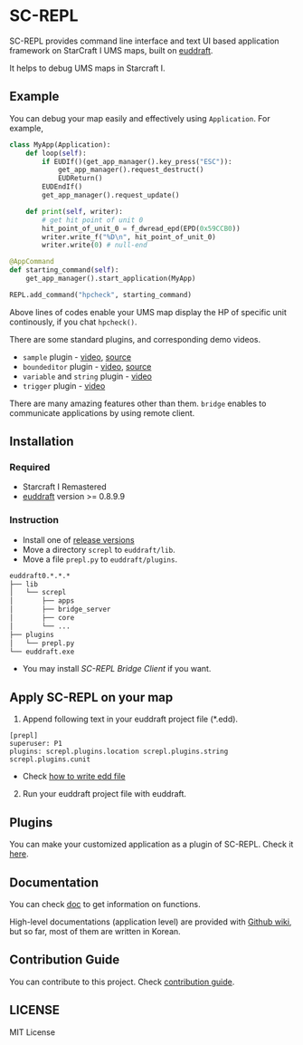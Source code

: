 # SC-REPL

SC-REPL provides command line interface and text UI based application framework on StarCraft I UMS maps, built on [euddraft](https://github.com/armoha/euddraft).

It helps to debug UMS maps in Starcraft I.

## Example

You can debug your map easily and effectively using `Application`. For example,

```python
class MyApp(Application):
    def loop(self):
        if EUDIf()(get_app_manager().key_press("ESC")):
            get_app_manager().request_destruct()
            EUDReturn()
        EUDEndIf()
        get_app_manager().request_update()

    def print(self, writer):
        # get hit point of unit 0
        hit_point_of_unit_0 = f_dwread_epd(EPD(0x59CCB0))
        writer.write_f("%D\n", hit_point_of_unit_0)
        writer.write(0) # null-end

@AppCommand
def starting_command(self):
    get_app_manager().start_application(MyApp)

REPL.add_command("hpcheck", starting_command)
```

Above lines of codes enable your UMS map display the HP of specific unit continously, if you chat `hpcheck()`.

There are some standard plugins, and corresponding demo videos.

* `sample` plugin - [video](https://youtu.be/6RexCF3SBFU), [source](example/sample/myapp.py)
* `boundeditor` plugin - [video](https://youtu.be/c_VYYc7Ozy8), [source](screpl/plugins/boundeditor
)
* `variable` and `string`  plugin - [video](https://youtu.be/s9jIWKP2bfE)
* `trigger` plugin - [video](https://youtu.be/TUCm6b36u0k)

There are many amazing features other than them. `bridge` enables to communicate applications by using remote client.

## Installation

### Required

* Starcraft I Remastered
* [euddraft](https://github.com/armoha/euddraft) version >= 0.8.9.9

### Instruction

* Install one of [release versions](https://github.com/mighty1231/screpl/releases)
* Move a directory `screpl` to `euddraft/lib`.
* Move a file `prepl.py` to `euddraft/plugins`.

```bash
euddraft0.*.*.*
├── lib
│   └── screpl
│       ├── apps
│       ├── bridge_server
│       ├── core
│       └── ...
├── plugins
│   └── prepl.py
└── euddraft.exe
```

* You may install *SC-REPL Bridge Client* if you want.

## Apply SC-REPL on your map

1. Append following text in your euddraft project file (\*.edd).

```
[prepl]
superuser: P1
plugins: screpl.plugins.location screpl.plugins.string screpl.plugins.cunit
```
* Check [how to write edd file](https://github.com/mighty1231/screpl/wiki/How-to-write-edd-file)

2. Run your euddraft project file with euddraft.

## Plugins

You can make your customized application as a plugin of SC-REPL. Check it [here](https://github.com/mighty1231/screplPluginTemplate).


## Documentation

You can check [doc](https://mighty1231.github.io/screpl/) to get information on functions.

High-level documentations (application level) are provided with [Github wiki](https://github.com/mighty1231/screpl/wiki), but so far, most of them are written in Korean.

## Contribution Guide

You can contribute to this project. Check [contribution guide](CONTRIBUTING.md).

## LICENSE

MIT License
